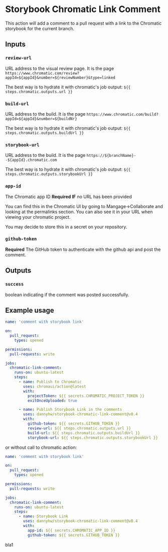 # Storybook Chromatic Link Comment

This action will add a comment to a pull request with a link to the Chromatic storybook for the current branch.

## Inputs

### `review-url`

URL address to the visual review page.
It is the page `https://www.chromatic.com/review?appId=${appId}&number=${reviewNumber}&type=linked`

The best way is to hydrate it with chromatic's job output: `${{ steps.chromatic.outputs.url }}`

### `build-url`

URL address to the build.
It is the page `https://www.chromatic.com/build?appId=${appId}&number=${buildNr}`

The best way is to hydrate it with chromatic's job output: `${{ steps.chromatic.outputs.buildUrl }}`

### `storybook-url`

URL address to the build.
It is the page `https://${branchName}--${appId}.chromatic.com`

The best way is to hydrate it with chromatic's job output: `${{ steps.chromatic.outputs.storybookUrl }}`

### `app-id`

The Chromatic app ID **Required IF** no URL has been provided

You can find this in the Chromatic UI by going to Mangage->Collaborate and looking at the permalinks section. You can also see it in your URL when viewing your chromatic project.

You may decide to store this in a secret on your repository.

### `github-token`

**Required** The GitHub token to authenticate with the github api and post the comment.

## Outputs

### `success`

boolean indicating if the comment was posted successfully.

## Example usage

```yaml
name: 'comment with storybook link'

on:
  pull_request:
    types: opened

permissions:
  pull-requests: write

jobs:
  chromatic-link-comment:
    runs-on: ubuntu-latest
    steps:
      - name: Publish to Chromatic
        uses: chromaui/action@latest
        with:
          projectToken: ${{ secrets.CHROMATIC_PROJECT_TOKEN }}
          exitOnceUploaded: true

      - name: Publish Storybook Link in the comments
        uses: dannyhw/storybook-chromatic-link-comment@v0.4
        with:
          github-token: ${{ secrets.GITHUB_TOKEN }}
          review-url: ${{ steps.chromatic.outputs.url }}
          build-url: ${{ steps.chromatic.outputs.buildUrl }}
          storybook-url: ${{ steps.chromatic.outputs.storybookUrl }}
```

or without call to chromatic action:

```yaml
name: 'comment with storybook link'

on:
  pull_request:
    types: opened

permissions:
  pull-requests: write

jobs:
  chromatic-link-comment:
    runs-on: ubuntu-latest
    steps:
      - name: Storybook Link
        uses: dannyhw/storybook-chromatic-link-comment@v0.4
        with:
          app-id: ${{ secrets.CHROMATIC_APP_ID }}
          github-token: ${{ secrets.GITHUB_TOKEN }}
```

bla1
